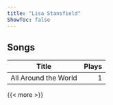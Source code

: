 ```yaml
---
title: "Lisa Stansfield"
ShowToc: false
---
```


## Songs
Title | Plays 
----- | -----: 
All Around the World | 1

{{< more >}}